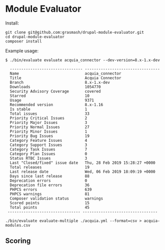 <!--
[![Build Status](https://travis-ci.org/grasmash/composerize-drupal.svg?branch=master)](https://travis-ci.org/grasmash/composerize-drupal) [![Coverage Status](https://coveralls.io/repos/github/grasmash/composerize-drupal/badge.svg?branch=master)](https://coveralls.io/github/grasmash/composerize-drupal?branch=master) [![Packagist](https://img.shields.io/packagist/v/grasmash/composerize-drupal.svg)](https://packagist.org/packages/grasmash/composerize-drupal)
-->

# Module Evaluator

Install:
```
git clone git@github.com:grasmash/drupal-module-evaluator.git
cd drupal-module-evaluator
composer install
```

Example usage:
```
$ ./bin/evaluate evaluate acquia_connector --dev-version=8.x-1.x-dev

  -------------------------------- ---------------------------------
  Name                             acquia_connector
  Title                            Acquia Connector
  Branch                           8.x-1.x-dev
  Downloads                        1054770
  Security Advisory Coverage       covered
  Starred                          10
  Usage                            9371
  Recommended version              8.x-1.16
  Is stable                        1
  Total issues                     33
  Priority Critical Issues         2
  Priority Major Issues            3
  Priority Normal Issues           27
  Priority Minor Issues            1
  Priority Bug Issues              19
  Category Feature Issues          4
  Category Support Issues          3
  Category Task Issues             7
  Category Plan Issues             0
  Status RTBC Issues               3
  Last "Closed/fixed" issue date   Thu, 28 Feb 2019 15:28:27 +0000
  Total releases                   19
  Last release date                Wed, 06 Feb 2019 18:09:19 +0000
  Days since last release          88
  Deprecation errors               0
  Deprecation file errors          36
  PHPCS errors                     639
  PHPCS warnings                   81
  Composer validation status       warnings
  Scored points                    15
  Total points                     45
 -------------------------------- ---------------------------------
```

```
./bin/evaluate evaluate-multiple ./acquia.yml --format=csv > acquia-modules.csv
```

## Scoring


